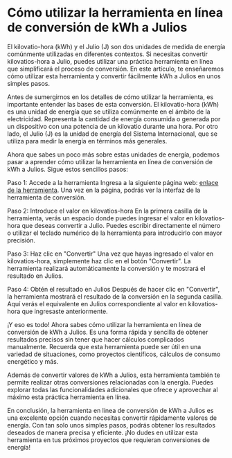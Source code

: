 Cómo utilizar la herramienta en línea de conversión de kWh a Julios
===================================================================

El kilovatio-hora (kWh) y el Julio (J) son dos unidades de medida de energía comúnmente utilizadas en diferentes contextos. Si necesitas convertir kilovatios-hora a Julio, puedes utilizar una práctica herramienta en línea que simplificará el proceso de conversión. En este artículo, te enseñaremos cómo utilizar esta herramienta y convertir fácilmente kWh a Julios en unos simples pasos.

Antes de sumergirnos en los detalles de cómo utilizar la herramienta, es importante entender las bases de esta conversión. El kilovatio-hora (kWh) es una unidad de energía que se utiliza comúnmente en el ámbito de la electricidad. Representa la cantidad de energía consumida o generada por un dispositivo con una potencia de un kilovatio durante una hora. Por otro lado, el Julio (J) es la unidad de energía del Sistema Internacional, que se utiliza para medir la energía en términos más generales.

Ahora que sabes un poco más sobre estas unidades de energía, podemos pasar a aprender cómo utilizar la herramienta en línea de conversión de kWh a Julios. Sigue estos sencillos pasos:

Paso 1: Accede a la herramienta Ingresa a la siguiente página web: [enlace de la herramienta](https://www.onlinecalculatorsfree.com/es/convert/kilowatt-hour-to-joules.html). Una vez en la página, podrás ver la interfaz de la herramienta de conversión.

Paso 2: Introduce el valor en kilovatios-hora En la primera casilla de la herramienta, verás un espacio donde puedes ingresar el valor en kilovatios-hora que deseas convertir a Julio. Puedes escribir directamente el número o utilizar el teclado numérico de la herramienta para introducirlo con mayor precisión.

Paso 3: Haz clic en "Convertir" Una vez que hayas ingresado el valor en kilovatios-hora, simplemente haz clic en el botón "Convertir". La herramienta realizará automáticamente la conversión y te mostrará el resultado en Julios.

Paso 4: Obtén el resultado en Julios Después de hacer clic en "Convertir", la herramienta mostrará el resultado de la conversión en la segunda casilla. Aquí verás el equivalente en Julios correspondiente al valor en kilovatios-hora que ingresaste anteriormente.

¡Y eso es todo! Ahora sabes cómo utilizar la herramienta en línea de conversión de kWh a Julios. Es una forma rápida y sencilla de obtener resultados precisos sin tener que hacer cálculos complicados manualmente. Recuerda que esta herramienta puede ser útil en una variedad de situaciones, como proyectos científicos, cálculos de consumo energético y más.

Además de convertir valores de kWh a Julios, esta herramienta también te permite realizar otras conversiones relacionadas con la energía. Puedes explorar todas las funcionalidades adicionales que ofrece y aprovechar al máximo esta práctica herramienta en línea.

En conclusión, la herramienta en línea de conversión de kWh a Julios es una excelente opción cuando necesitas convertir rápidamente valores de energía. Con tan solo unos simples pasos, podrás obtener los resultados deseados de manera precisa y eficiente. ¡No dudes en utilizar esta herramienta en tus próximos proyectos que requieran conversiones de energía!